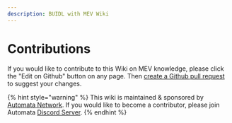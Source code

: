 ```yaml
---
description: BUIDL with MEV Wiki
---
```


# Contributions

If you would like to contribute to this Wiki on MEV knowledge, please click the "Edit on Github" button on any page. Then [create a Github pull request](https://docs.github.com/en/github/collaborating-with-pull-requests/proposing-changes-to-your-work-with-pull-requests/creating-a-pull-request) to suggest your changes. 

{% hint style="warning" %}
This wiki is maintained & sponsored by [Automata Network](https://ata.network). If you would like to become a contributor, please join Automata [Discord Server](https://xata.to/discord). 
{% endhint %}



